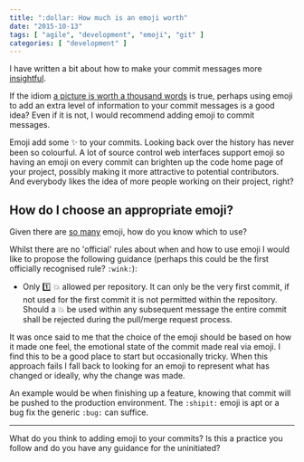 ```yaml
---
title: ":dollar: How much is an emoji worth"
date: "2015-10-13"
tags: [ "agile", "development", "emoji", "git" ]
categories: [ "development" ]
---
```


I have written a bit about how to make your commit messages more
[insightful](are-your-commit-messages-insightful/).

If the idiom
[a picture is worth a thousand words](https://en.wikipedia.org/wiki/Ae_picture_is_worth_a_thousand_words)
is true, perhaps using emoji to add an extra level of information to your
commit messages is a good idea? Even if it is not, I would recommend adding
emoji to commit messages.

Emoji add some :sparkles: to your commits. Looking back over the history has
never been so colourful. A lot of source control web interfaces support emoji
so having an emoji on every commit can brighten up the code home page of your
project, possibly making it more attractive to potential contributors. And
everybody likes the idea of more people working on their project, right?

## How do I choose an appropriate emoji?

Given there are [so many](http://emojipedia.org/faq/) emoji, how do you know
which to use?

Whilst there are no 'official' rules about when and how to use emoji I would
like to propose the following guidance (perhaps this could be the first
officially recognised rule? `:wink:`):

* Only :one: :boom: allowed per repository. It can only be the very first
  commit, if not used for the first commit it is not permitted within the
  repository. Should a :boom: be used within any subsequent message the entire
  commit shall be rejected during the pull/merge request process.

It was once said to me that the choice of the emoji should be based on how it
made one feel, the emotional state of the commit made real via emoji. I find
this to be a good place to start but occasionally tricky. When this approach
fails I fall back to looking for an emoji to represent what has changed or
ideally, why the change was made.

An example would be when finishing up a feature, knowing that commit will be
pushed to the production environment. The `:shipit:` emoji is apt or a bug fix
the generic `:bug:` can suffice.

---

What do you think to adding emoji to your commits? Is this a practice you
follow and do you have any guidance for the uninitiated?
